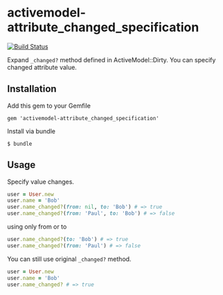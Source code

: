 # activemodel-attribute_changed_specification
[![Build Status](https://travis-ci.org/YasuOza/activemodel-attribute_changed_specification.png?branch=master)](https://travis-ci.org/YasuOza/activemodel-attribute_changed_specification)

Expand `_changed?` method defined in ActiveModel::Dirty. You can specify changed attribute value.

## Installation

Add this gem to your Gemfile

```
gem 'activemodel-attribute_changed_specification'
```

Install via bundle

```
$ bundle
```

## Usage

Specify value changes.

```ruby
user = User.new
user.name = 'Bob'
user.name_changed?(from: nil, to: 'Bob') # => true
user.name_changed?(from: 'Paul', to: 'Bob') # => false
```
using only from or to

```ruby
user.name_changed?(to: 'Bob') # => true
user.name_changed?(from: 'Paul') # => false
```

You can still use original `_changed?` method.

```ruby
user = User.new
user.name = 'Bob'
user.name_changed? # => true
```
